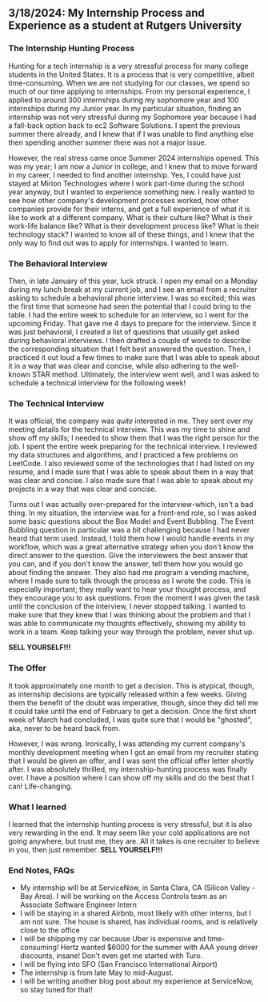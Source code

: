 ## 3/18/2024: My Internship Process and Experience as a student at Rutgers University

### The Internship Hunting Process
Hunting for a tech internship is a very stressful process for many college students in the United States. It is a process that is very competitive, albeit time-consuming. When we are not studying for our classes, we spend so much of our time applying to internships. From my personal experience, I applied to around 300 internships during my sophomore year and 100 internships during my Junior year. In my particular situation, finding an internship was not very stressful during my Sophomore year because I had a fall-back option back to ec2 Software Solutions. I spent the previous summer there already, and I knew that if I was unable to find anything else then spending another summer there was not a major issue. 

However, the real stress came once Summer 2024 internships opened. This was my year; I am now a Junior in college, and I knew that to move forward in my career, I needed to find another internship. Yes, I could have just stayed at Mirion Technologies where I work part-time during the school year anyway, but I wanted to experience something new. I really wanted to see how other company's development processes worked, how other companies provide for their interns, and get a full experience of what it is like to work at a different company. What is their culture like? What is their work-life balance like? What is their development process like? What is their technology stack? I wanted to know all of these things, and I knew that the only way to find out was to apply for internships. I wanted to learn.


### The Behavioral Interview
Then, in late January of this year, luck struck. I open my email on a Monday during my lunch break at my current job, and I see an email from a recruiter asking to schedule a behavioral phone interview. I was so excited; this was the first time that someone had seen the potential that I could bring to the table. I had the entire week to schedule for an interview, so I went for the upcoming Friday. That gave me 4 days to prepare for the interview. Since it was just behavioral, I created a list of questions that usually get asked during behavioral interviews. I then drafted a couple of words to describe the corresponding situation that I felt best answered the question. Then, I practiced it out loud a few times to make sure that I was able to speak about it in a way that was clear and concise, while also adhering to the well-known STAR method. Ultimately, the interview went well, and I was asked to schedule a technical interview for the following week!

### The Technical Interview
It was official, the company was *quite* interested in me. They sent over my meeting details for the technical interview. This was my time to shine and show off my skills; I needed to show them that I was the right person for the job. I spent the entire week preparing for the technical interview. I reviewed my data structures and algorithms, and I practiced a few problems on LeetCode. I also reviewed some of the technologies that I had listed on my resume, and I made sure that I was able to speak about them in a way that was clear and concise. I also made sure that I was able to speak about my projects in a way that was clear and concise.

Turns out I was actually over-prepared for the interview-which, isn't a bad thing. In my situation, the interview was for a front-end role, so I was asked some basic questions about the Box Model and Event Bubbling. The Event Bubbling question in particular was a bit challenging because I had never heard that term used. Instead, I told them how I would handle events in my workflow, which was a great alternative strategy when you don't know the direct answer to the question. Give the interviewers the best answer that you can, and if you don't know the answer, tell them how you would go about finding the answer. They also had me program a vending machine, where I made sure to talk through the process as I wrote the code. This is especially important; they really want to hear your thought process, and they encourage you to ask questions. From the moment I was given the task until the conclusion of the interview, I never stopped talking. I wanted to make sure that they knew that I was thinking about the problem and that I was able to communicate my thoughts effectively, showing my ability to work in a team. Keep talking your way through the problem, never shut up.

**SELL YOURSELF!!!**

### The Offer
It took approximately one month to get a decision. This is atypical, though, as internship decisions are typically released within a few weeks. Giving them the benefit of the doubt was imperative, though, since they did tell me it could take until the end of February to get a decision. Once the first short week of March had concluded, I was quite sure that I would be "ghosted", aka, never to be heard back from. 

However, I was wrong. Ironically, I was attending my current company's monthly development meeting when I got an email from my recruiter stating that I would be given an offer, and I was sent the official offer letter shortly after. I was absolutely thrilled, my internship-hunting process was finally over. I have a position where I can show off my skills and do the best that I can! Life-changing.

### What I learned
I learned that the internship hunting process is very stressful, but it is also very rewarding in the end. It may seem like your cold applications are not going anywhere, but trust me, they are. All it takes is one recruiter to believe in you, then just remember. **SELL YOURSELF!!!**

### End Notes, FAQs
- My internship will be at ServiceNow, in Santa Clara, CA (Silicon Valley - Bay Area). I will be working on the Access Controls team as an Associate Software Engineer Intern
- I will be staying in a shared Airbnb, most likely with other interns, but I am not sure. The house is shared, has individual rooms, and is relatively close to the office
- I will be shipping my car because Uber is expensive and time-consuming! Hertz wanted $6000 for the summer with AAA young driver discounts, insane! Don't even get me started with Turo.
- I will be flying into SFO (San Francisco International Airport)
- The internship is from late May to mid-August. 
- I will be writing another blog post about my experience at ServiceNow, so stay tuned for that!




